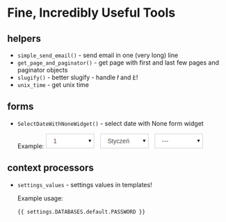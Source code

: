 Fine, Incredibly Useful Tools
=============================

helpers
-------

* `simple_send_email()` - send email in one (very long) line
* `get_page_and_paginator()` - get page with first and last few pages and paginator objects
* `slugify()` - better slugify - handle *ł* and *Ł*!
* `unix_time` - get unix time


forms
-----

* `SelectDateWithNoneWidget()` - select date with None form widget

  Example:
  ![select date widget](selectdate.png)


context processors
------------------
* `settings_values` - settings values in templates!

  Example usage:

  ```django
  {{ settings.DATABASES.default.PASSWORD }}
  ```
